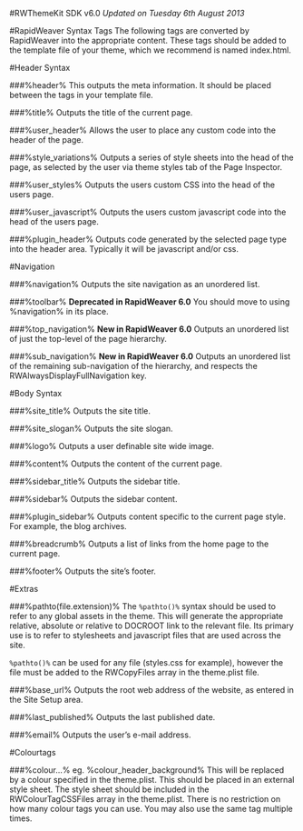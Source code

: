 #RWThemeKit SDK v6.0
*Updated on Tuesday 6th August 2013*


#RapidWeaver Syntax Tags
The following tags are converted by RapidWeaver into the appropriate content. These tags should be added to the template file of your theme, which we recommend is named  index.html.

#Header Syntax

###%header%
This outputs the meta information. It should be placed between the <head> tags in your template file.

###%title%
Outputs the title of the current page.

###%user_header%
Allows the user to place any custom code into the header of the page.

###%style_variations%
Outputs a series of style sheets into the head of the page, as selected by the user via theme styles tab of the Page Inspector.

###%user_styles%
Outputs the users custom CSS into the head of the users page.

###%user_javascript%
Outputs the users custom javascript code into the head of the users page.

###%plugin_header%
Outputs code generated by the selected page type into the header area. Typically it will be javascript and/or css.

#Navigation

###%navigation%
Outputs the site navigation as an unordered list.

###%toolbar%
**Deprecated in RapidWeaver 6.0** You should move to using %navigation% in its place.

###%top_navigation%
**New in RapidWeaver 6.0** Outputs an unordered list of just the top-level of the page hierarchy.

###%sub_navigation%
**New in RapidWeaver 6.0** Outputs an unordered list of the remaining sub-navigation of the hierarchy, and respects the RWAlwaysDisplayFullNavigation key. 

#Body Syntax

###%site_title%
Outputs the site title.

###%site_slogan%
Outputs the site slogan.

###%logo%
Outputs a user definable site wide image.

###%content%
Outputs the content of the current page.

###%sidebar_title%
Outputs the sidebar title.

###%sidebar%
Outputs the sidebar content.

###%plugin_sidebar%
Outputs content specific to the current page style. For example, the blog archives.

###%breadcrumb%
Outputs a list of links from the home page to the current page.

###%footer%
Outputs the site’s footer.

#Extras

###%pathto(file.extension)%
The `%pathto()%` syntax should be used to refer to any global assets in the theme. This will generate the appropriate relative, absolute or relative to DOCROOT link to the relevant file. Its primary use is to refer to stylesheets and javascript files that are used across the site.

`%pathto()%` can be used for any file (styles.css for example), however the file must be added to the RWCopyFiles array in the theme.plist file.

###%base_url%
Outputs the root web address of the website, as entered in the Site Setup area.

###%last_published%
Outputs the last published date.

###%email%
Outputs the user’s e-mail address.

#Colourtags

###%colour...%
eg. %colour_header_background%
This will be replaced by a colour specified in the theme.plist. This should be placed in an external style sheet. The style sheet should be included in the RWColourTagCSSFiles array in the theme.plist. There is no restriction on how many colour tags you can use. You may also use the same tag multiple times.

